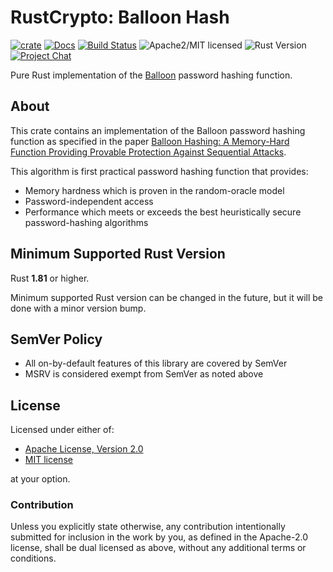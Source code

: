 # RustCrypto: Balloon Hash

[![crate][crate-image]][crate-link]
[![Docs][docs-image]][docs-link]
[![Build Status][build-image]][build-link]
![Apache2/MIT licensed][license-image]
![Rust Version][rustc-image]
[![Project Chat][chat-image]][chat-link]

Pure Rust implementation of the [Balloon] password hashing function.

## About

This crate contains an implementation of the Balloon password hashing
function as specified in the paper
[Balloon Hashing: A Memory-Hard Function Providing Provable Protection Against Sequential Attacks][paper].

This algorithm is first practical password hashing function that provides:

- Memory hardness which is proven in the random-oracle model
- Password-independent access
- Performance which meets or exceeds the best heuristically secure
  password-hashing algorithms

## Minimum Supported Rust Version

Rust **1.81** or higher.

Minimum supported Rust version can be changed in the future, but it will be
done with a minor version bump.

## SemVer Policy

- All on-by-default features of this library are covered by SemVer
- MSRV is considered exempt from SemVer as noted above

## License

Licensed under either of:

 * [Apache License, Version 2.0](http://www.apache.org/licenses/LICENSE-2.0)
 * [MIT license](http://opensource.org/licenses/MIT)

at your option.

### Contribution

Unless you explicitly state otherwise, any contribution intentionally submitted
for inclusion in the work by you, as defined in the Apache-2.0 license, shall be
dual licensed as above, without any additional terms or conditions.

[//]: # (badges)

[crate-image]: https://img.shields.io/crates/v/balloon-hash
[crate-link]: https://crates.io/crates/balloon-hash
[docs-image]: https://docs.rs/balloon-hash/badge.svg
[docs-link]: https://docs.rs/balloon-hash/
[license-image]: https://img.shields.io/badge/license-Apache2.0/MIT-blue.svg
[rustc-image]: https://img.shields.io/badge/rustc-1.81+-blue.svg
[chat-image]: https://img.shields.io/badge/zulip-join_chat-blue.svg
[chat-link]: https://rustcrypto.zulipchat.com/#narrow/stream/260046-password-hashes
[build-image]: https://github.com/RustCrypto/password-hashes/workflows/balloon/badge.svg?branch=master&event=push
[build-link]: https://github.com/RustCrypto/password-hashes/actions?query=workflow%3Aballoon

[//]: # (general links)

[Balloon]: https://en.wikipedia.org/wiki/Balloon_hashing
[Paper]: https://eprint.iacr.org/2016/027.pdf
